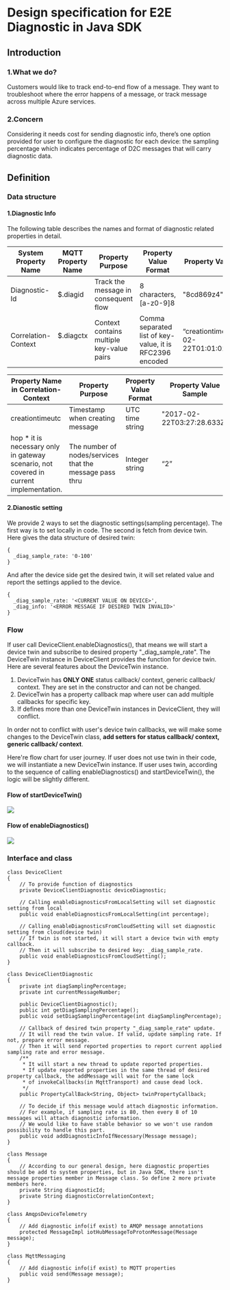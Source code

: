 # Design specification for E2E Diagnostic in Java SDK

## Introduction

### 1.What we do?
Customers would like to track end-to-end flow of a message. They want to troubleshoot where the error happens of a message, or track message across multiple Azure services.

### 2.Concern
Considering it needs cost for sending diagnostic info, there’s one option provided for user to configure the diagnostic for each device: the sampling percentage which indicates percentage of D2C messages that will carry diagnostic data.

## Definition

### Data structure

#### 1.Diagnostic Info
The following table describes the names and format of diagnostic related properties in detail.

| System Property Name | MQTT Property Name | Property Purpose                          | Property Value Format                                    | Property Value Sample                        |
|----------------------|--------------------|-------------------------------------------|----------------------------------------------------------|----------------------------------------------|
| Diagnostic-Id              | $.diagid           | Track the message in consequent flow      | 8 characters, [a-z0-9]8                                  | "8cd869z4"                                   |
| Correlation-Context  | $.diagctx             | Context contains multiple key-value pairs | Comma separated list of key-value, it is RFC2396 encoded | “creationtimeutc=2017-02-22T01:01:01Z,hop=2” |

| ﻿Property Name in Correlation-Context                                               | Property Purpose                                        | Property Value Format | Property Value Sample      |  
|------------------------------------------------------------------------------------|---------------------------------------------------------|-----------------------|----------------------------|
| creationtimeutc                                                                    | Timestamp when creating message                         | UTC time string       | "2017-02-22T03:27:28.633Z" |
| hop * it is necessary only in gateway scenario, not covered in current implementation.                                                                               | The number of nodes/services that the message pass thru | Integer string        | “2”                        |

#### 2.Dianostic setting
We provide 2 ways to set the diagnostic settings(sampling percentage). The first way is to set locally in code. The second is fetch from device twin. Here gives the data structure of desired twin:

    {
      _diag_sample_rate: '0-100'
    }

And after the device side get the desired twin, it will set related value and report the settings applied to the device.

    {
      _diag_sample_rate: '<CURRENT VALUE ON DEVICE>',
      _diag_info: '<ERROR MESSAGE IF DESIRED TWIN INVALID>'
    }

### Flow
If user call DeviceClient.enableDiagnostics(), that means we will start a device twin and subscribe to desired property "_diag_sample_rate". The DeviceTwin instance in DeviceClient provides the function for device twin. Here are several features about the DeviceTwin instance.
1. DeviceTwin has **ONLY ONE** status callback/ context, generic callback/ context. They are set in the constructor and can not be changed.
2. DeviceTwin has a property callback map where user can add multiple callbacks for specific key.
3. If defines more than one DeviceTwin instances in DeviceClient, they will conflict.

In order not to conflict with user's device twin callbacks, we will make some changes to the DeviceTwin class, **add setters for status callback/ context, generic callback/ context**.

Here're flow chart for user journey. If user does not use twin in their code, we will instantiate a new DeviceTwin instance. If user uses twin, according to the sequence of calling enableDiagnostics() and startDeviceTwin(), the logic will be slightly different.

#### Flow of startDeviceTwin()
![](./start_device_twin.png)

#### Flow of enableDiagnostics()
![](./enable_diagnostics.png)

### Interface and class
    class DeviceClient
    {
        // To provide function of diagnostics
        private DeviceClientDiagnostic deviceDiagnostic;

        // Calling enableDiagnosticsFromLocalSetting will set diagnostic setting from local
        public void enableDiagnosticsFromLocalSetting(int percentage);

        // Calling enableDiagnosticsFromCloudSetting will set diagnostic setting from cloud(device twin)
        // If twin is not started, it will start a device twin with empty callback.
        // Then it will subscribe to desired key: _diag_sample_rate.
        public void enableDiagnosticsFromCloudSetting();
    }

    class DeviceClientDiagnostic
    {
        private int diagSamplingPercentage;
        private int currentMessageNumber;

        public DeviceClientDiagnostic();
        public int getDiagSamplingPercentage();
        public void setDiagSamplingPercentage(int diagSamplingPercentage);
        
        // Callback of desired twin property "_diag_sample_rate" update.
        // It will read the twin value. If valid, update sampling rate. If not, prepare error message.
        // Then it will send reported properties to report current applied sampling rate and error message.
        /**
         * It will start a new thread to update reported properties.
         * If update reported properties in the same thread of desired property callback, the addMessage will wait for the same lock
         * of invokeCallbacks(in MqttTransport) and cause dead lock.
         */
        public PropertyCallBack<String, Object> twinPropertyCallback;

        // To decide if this message would attach diagnostic information.
        // For example, if sampling rate is 80, then every 8 of 10 messages will attach diagnostic information.
        // We would like to have stable behavior so we won't use random possibility to handle this part.
        public void addDiagnosticInfoIfNecessary(Message message);
    }

    class Message
    {
        // According to our general design, here diagnostic properties should be add to system properties, but in Java SDK, there isn't message properties member in Message class. So define 2 more private members here.
        private String diagnosticId;
        private String diagnosticCorrelationContext;
    }

    class AmqpsDeviceTelemetry
    {
        // Add diagnostic info(if exist) to AMQP message annotations
        protected MessageImpl iotHubMessageToProtonMessage(Message message);
    }

    class MqttMessaging
    {
        // Add diagnostic info(if exist) to MQTT properties
        public void send(Message message);
    }




